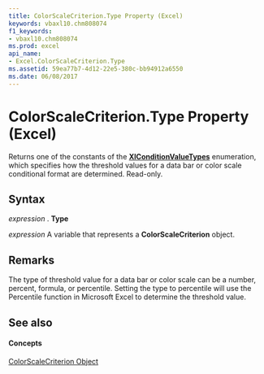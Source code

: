 ```yaml
---
title: ColorScaleCriterion.Type Property (Excel)
keywords: vbaxl10.chm808074
f1_keywords:
- vbaxl10.chm808074
ms.prod: excel
api_name:
- Excel.ColorScaleCriterion.Type
ms.assetid: 59ea77b7-4d12-22e5-380c-bb94912a6550
ms.date: 06/08/2017
---
```



# ColorScaleCriterion.Type Property (Excel)

Returns one of the constants of the  **[XlConditionValueTypes](Excel.XlConditionValueTypes.md)** enumeration, which specifies how the threshold values for a data bar or color scale conditional format are determined. Read-only.


## Syntax

 _expression_ . **Type**

 _expression_ A variable that represents a **ColorScaleCriterion** object.


## Remarks

The type of threshold value for a data bar or color scale can be a number, percent, formula, or percentile. Setting the type to percentile will use the Percentile function in Microsoft Excel to determine the threshold value.


## See also


#### Concepts


[ColorScaleCriterion Object](Excel.ColorScaleCriterion.md)

